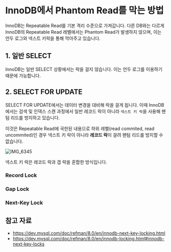# InnoDB에서 Phantom Read를 막는 방법

InnoDB는 Repeatable Read를 기본 격리 수준으로 가져갑니다. 다른 DB와는 다르게 InnoDB의 Repeatable Read 레벨에서는 Phantom Read가 발생하지 않으며, 이는 언두 로그와 넥스트 키락을 통해 막아주고 있습니다. 

## 1. 일반 SELECT

InnoDB는 일반 SELECT 상황에서는 락을 걸지 않습니다. 이는 언두 로그를 이용하기 때문에 가능합니다. 

## 2. SELECT FOR UPDATE

SELECT FOR UPDATE에서는 데이터 변경을 대비해 락을 걸게 됩니다. 이때 InnoDB에서는 검색 및 인덱스 스캔 과정에서 일반 레코드 락이 아니라 `넥스트 키 락`을 사용해 팬텀 리드를 방지하고 있습니다. 

이것은 Repeatable Read에 국한된 내용으로 하위 레벨(read commited, read uncommited)인 경우 넥스트 키 락이 아니라 **레코드 락**이 걸려 팬텀 리드를 방지할 수 없습니다. 

![IMG_6345](https://user-images.githubusercontent.com/45311765/202385117-ee06333a-a86f-4e68-bec4-7b495ae09bb8.jpg)

넥스트 키 락은 레코드 락과 갭 락을 혼합한 방식입니다. 

### Record Lock

### Gap Lock

### Next-Key Lock

## 참고 자료

- https://dev.mysql.com/doc/refman/8.0/en/innodb-next-key-locking.html
- https://dev.mysql.com/doc/refman/8.0/en/innodb-locking.html#innodb-next-key-locks
